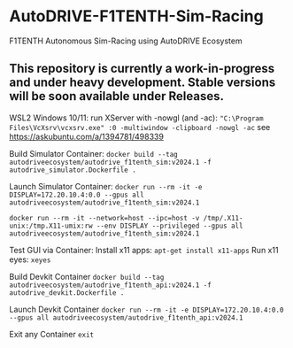 # AutoDRIVE-F1TENTH-Sim-Racing
F1TENTH Autonomous Sim-Racing using AutoDRIVE Ecosystem

## This repository is currently a work-in-progress and under heavy development. Stable versions will be soon available under Releases.

WSL2 Windows 10/11: run XServer with -nowgl (and -ac):
`"C:\Program Files\VcXsrv\vcxsrv.exe" :0 -multiwindow -clipboard -nowgl -ac`
see https://askubuntu.com/a/1394781/498339

Build Simulator Container:
`docker build --tag autodriveecosystem/autodrive_f1tenth_sim:v2024.1 -f autodrive_simulator.Dockerfile .`

Launch Simulator Container:
`docker run --rm -it -e DISPLAY=172.20.10.4:0.0 --gpus all autodriveecosystem/autodrive_f1tenth_sim:v2024.1`

`docker run --rm -it --network=host --ipc=host -v /tmp/.X11-unix:/tmp.X11-umix:rw --env DISPLAY --privileged --gpus all autodriveecosystem/autodrive_f1tenth_sim:v2024.1`

Test GUI via Container:
Install x11 apps: `apt-get install x11-apps`
Run x11 eyes: `xeyes`

Build Devkit Container
`docker build --tag autodriveecosystem/autodrive_f1tenth_api:v2024.1 -f autodrive_devkit.Dockerfile .`

Launch Devkit Container
`docker run --rm -it -e DISPLAY=172.20.10.4:0.0 --gpus all autodriveecosystem/autodrive_f1tenth_api:v2024.1`

Exit any Container
`exit`
